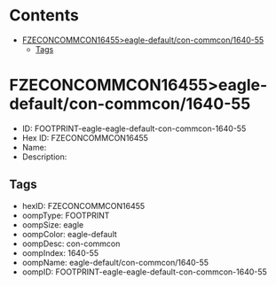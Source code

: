 



Contents
========

* [FZECONCOMMCON16455>eagle-default/con-commcon/1640-55](#fzeconcommcon16455eagle-defaultcon-commcon1640-55)
	* [Tags](#tags)

# FZECONCOMMCON16455>eagle-default/con-commcon/1640-55

- ID: FOOTPRINT-eagle-eagle-default-con-commcon-1640-55
- Hex ID: FZECONCOMMCON16455
- Name: 
- Description: 

## Tags

- hexID: FZECONCOMMCON16455
- oompType: FOOTPRINT
- oompSize: eagle
- oompColor: eagle-default
- oompDesc: con-commcon
- oompIndex: 1640-55
- oompName: eagle-default/con-commcon/1640-55
- oompID: FOOTPRINT-eagle-eagle-default-con-commcon-1640-55
